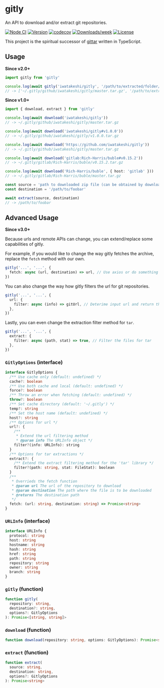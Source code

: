 # gitly

An API to download and/or extract git repositories.

[![Node CI](https://github.com/iwatakeshi/gitly/workflows/Node%20CI/badge.svg)](https://github.com/iwatakeshi/gitly/actions?query=workflow%3A%22Node+CI%22)
[![Version](https://img.shields.io/npm/v/gitly.svg)](https://www.npmjs.com/package/gitly)
[![codecov](https://codecov.io/gh/iwatakeshi/gitly/branch/master/graph/badge.svg)](https://codecov.io/gh/iwatakeshi/gitly)
[![Downloads/week](https://img.shields.io/npm/dw/gitly.svg)](https://www.npmjs.com/package/gitly)
[![License](https://img.shields.io/github/license/iwatakeshi/gitly)](https://github.com/iwatakeshi/gitly/blob/master/LICENSE.md)

This project is the spiritual successor of [gittar](https://github.com/lukeed/gittar) written in TypeScript.

## Usage

**Since v2.0+**

```typescript
import gitly from 'gitly'

console.log(await gitly('iwatakeshi/gitly', '/path/to/extracted/folder/'))
// -> ['~/.gitly/github/iwatakeshi/gitly/master.tar.gz', '/path/to/extracted/folder/']
```

**Since v1.0+**

```typescript
import { download, extract } from 'gitly'

console.log(await download('iwatakeshi/gitly'))
// -> ~/.gitly/github/iwatakeshi/gitly/master.tar.gz

console.log(await download('iwatakeshi/gitly#v1.0.0'))
// -> ~/.gitly/github/iwatakeshi/gitly/v1.0.0.tar.gz

console.log(await download('https://github.com/iwatakeshi/gitly'))
// -> ~/.gitly/github/iwatakeshi/gitly/master.tar.gz

console.log(await download('gitlab:Rich-Harris/buble#v0.15.2'))
// -> ~/.gitly/gitlab/Rich-Harris/buble/v0.15.2.tar.gz

console.log(await download('Rich-Harris/buble', { host: 'gitlab' }))
// -> ~/.gitly/gitlab/Rich-Harris/buble/master.tar.gz

const source = 'path to downloaded zip file (can be obtained by download())'
const destination = '/path/to/foobar'

await extract(source, destination)
// -> /path/to/foobar
```

## Advanced Usage

**Since v3.0+**

Because urls and remote APIs can change, you can extend/replace some capabilities of gitly.

For example, if you would like to change the way gitly fetches the archive, replace the `fetch` method with our own.

```ts
gitly('...', '...', {
  fetch: async (url, destination) => url, // Use axios or do something and return the url
})
```

You can also change the way how gitly filters the url for git repositories.

```ts
gitly('...', '...', {
  url: {
    filter: async (info) => gitUrl, // Deterime input url and return the correct git url based on the input.
  },
})
```

Lastly, you can even change the extraction filter method for `tar`.

```ts
gitly('...', '...', {
  extract: {
    filter: async (path, stat) => true, // Filter the files for tar
  },
})
```

### `GitlyOptions` (interface)

```ts
interface GitlyOptions {
  /** Use cache only (default: undefined) */
  cache?: boolean
  /** Use both cache and local (default: undefined) */
  force?: boolean
  /** Throw an error when fetching (default: undefined) */
  throw?: boolean
  /** Set cache directory (default: '~/.gitly') */
  temp?: string
  /** Set the host name (default: undefined) */
  host?: string
  /** Options for url */
  url?: {
    /**
     * Extend the url filtering method
     * @param info The URLInfo object */
    filter?(info: URLInfo): string
  }
  /** Options for tar extractions */
  extract?: {
    /** Extend the extract filtering method for the 'tar' library */
    filter?(path: string, stat: FileStat): boolean
  }
  /**
   * Overrieds the fetch function
   * @param url The url of the repository to download
   * @param destination The path where the file is to be downloaded
   * @returns The destination path
   */
  fetch: (url: string, destination: string) => Promise<string>
}
```

### `URLInfo` (interface)

```ts
interface URLInfo {
  protocol: string
  host: string
  hostname: string
  hash: string
  href: string
  path: string
  repository: string
  owner: string
  branch: string
}
```

### `gitly` (function)

```ts
function gitly(
  repository: string,
  destination?: string,
  options?: GitlyOptions
): Promise<[string, string]>
```

### `download` (function)

```ts
function download(repository: string, options: GitlyOptions): Promise<string>
```

### `extract` (function)

```ts
function extract(
  source: string,
  destination: string,
  options?: GitlyOptions
): Promise<string>
```
